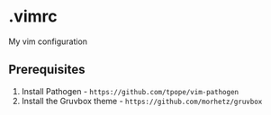 # .vimrc
My vim configuration

## Prerequisites
1. Install Pathogen - `https://github.com/tpope/vim-pathogen`
1. Install the Gruvbox theme - `https://github.com/morhetz/gruvbox`
